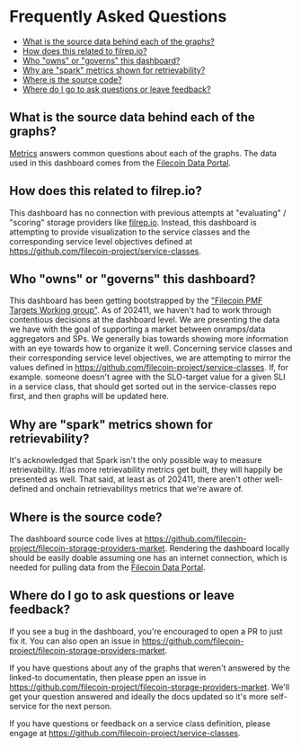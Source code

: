 # Frequently Asked Questions <!-- omit in toc -->

- [What is the source data behind each of the graphs?](#what-is-the-source-data-behind-each-of-the-graphs)
- [How does this related to filrep.io?](#how-does-this-related-to-filrepio)
- [Who "owns" or "governs" this dashboard?](#who-owns-or-governs-this-dashboard)
- [Why are "spark" metrics shown for retrievability?](#why-are-spark-metrics-shown-for-retrievability)
- [Where is the source code?](#where-is-the-source-code)
- [Where do I go to ask questions or leave feedback?](#where-do-i-go-to-ask-questions-or-leave-feedback)

## What is the source data behind each of the graphs?
[Metrics](./metrics) answers common questions about each of the graphs. The data used in this dashboard comes from the [Filecoin Data Portal](https://filecoindataportal.xyz/).

## How does this related to filrep.io?
This dashboard has no connection with previous attempts at "evaluating" / "scoring" storage providers like [filrep.io](https://filrep.io).  Instead, this dashboard is attempting to provide visualization to the service classes and the corresponding service level objectives defined at https://github.com/filecoin-project/service-classes. 

## Who "owns" or "governs" this dashboard?
This dashboard has been getting bootstrapped by the ["Filecoin PMF Targets Working group"](https://www.notion.so/Filecoin-PMF-Targets-Working-Group-111837df73d480b6a3a9e5bfd73063de).  As of 202411, we haven't had to work through contentious decisions at the dashboard level.  We are presenting the data we have with the goal of supporting a market between onramps/data aggregators and SPs.  We generally bias towards showing more information with an eye towards how to organize it well.  Concerning service classes and their corresponding service level objectives, we are attempting to mirror the values defined in https://github.com/filecoin-project/service-classes.  If, for example. someone doesn't agree with the SLO-target value for a given SLI in a service class, that should get sorted out in the service-classes repo first, and then graphs will be updated here.  

## Why are "spark" metrics shown for retrievability?
It's acknowledged that Spark isn't the only possible way to measure retrievability.  If/as more retrievability metrics get built, they will happily be presented as well.  That said, at least as of 202411, there aren't other well-defined and onchain retrievabilitys metrics that we're aware of.  

## Where is the source code?
The dashboard source code lives at https://github.com/filecoin-project/filecoin-storage-providers-market.  Rendering the dashboard locally should be easily doable assuming one has an internet connection, which is needed for pulling data from the [Filecoin Data Portal](https://filecoindataportal.xyz/).

## Where do I go to ask questions or leave feedback?
If you see a bug in the dashboard, you're encouraged to open a PR to just fix it.  You can also open an issue in https://github.com/filecoin-project/filecoin-storage-providers-market.

If you have questions about any of the graphs that weren't answered by the linked-to documentatin, then please ppen an issue in https://github.com/filecoin-project/filecoin-storage-providers-market.  We'll get your question answered and ideally the docs updated so it's more self-service for the next person.

If you have questions or feedback on a service class definition, please engage at https://github.com/filecoin-project/service-classes.